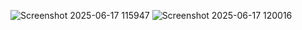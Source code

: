 ![Screenshot 2025-06-17 115947](https://github.com/user-attachments/assets/bee841ae-e3a6-4b18-924f-c3af7e46785e)
![Screenshot 2025-06-17 120016](https://github.com/user-attachments/assets/85e9f273-91e4-4dc8-a50c-1fe5afd461c7)

